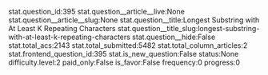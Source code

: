 stat.question_id:395
stat.question__article__live:None
stat.question__article__slug:None
stat.question__title:Longest Substring with At Least K Repeating Characters
stat.question__title_slug:longest-substring-with-at-least-k-repeating-characters
stat.question__hide:False
stat.total_acs:2143
stat.total_submitted:5482
stat.total_column_articles:2
stat.frontend_question_id:395
stat.is_new_question:False
status:None
difficulty.level:2
paid_only:False
is_favor:False
frequency:0
progress:0
